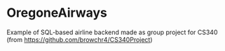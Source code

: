 # OregoneAirways
Example of SQL-based airline backend made as group project for CS340 (from https://github.com/browchr4/CS340Project)
